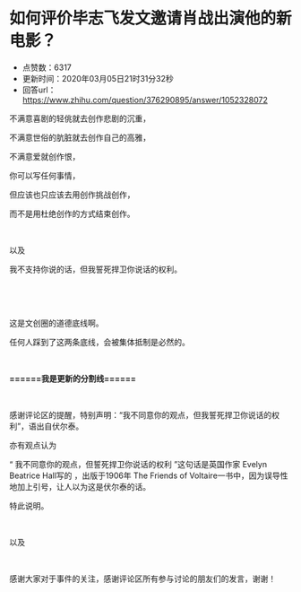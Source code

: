 # 如何评价毕志飞发文邀请肖战出演他的新电影？
- 点赞数：6317
- 更新时间：2020年03月05日21时31分32秒
- 回答url：https://www.zhihu.com/question/376290895/answer/1052328072
<body>
 <p data-pid="slnW2vVn">不满意喜剧的轻佻就去创作悲剧的沉重，</p>
 <p data-pid="z19um-0P">不满意世俗的肮脏就去创作自己的高雅，</p>
 <p data-pid="gzzVAjed">不满意爱就创作恨，</p>
 <p data-pid="TO25t100">你可以写任何事情，</p>
 <p data-pid="42WKvskU">但应该也只应该去用创作挑战创作，</p>
 <p data-pid="_t__mzQ0">而不是用杜绝创作的方式结束创作。</p>
 <p class="ztext-empty-paragraph"><br></p>
 <p data-pid="r1vFDXwz">以及</p>
 <p data-pid="N85qmvy-">我不支持你说的话，但我誓死捍卫你说话的权利。</p>
 <p class="ztext-empty-paragraph"><br></p>
 <p class="ztext-empty-paragraph"><br></p>
 <p data-pid="f584_NAG">这是文创圈的道德底线啊。</p>
 <p data-pid="ubsbx-OC">任何人踩到了这两条底线，会被集体抵制是必然的。</p>
 <p class="ztext-empty-paragraph"><br></p>
 <p data-pid="Xf6Ydho5"><b>======我是更新的分割线======</b></p>
 <p class="ztext-empty-paragraph"><br></p>
 <p data-pid="1eIlEPFm">感谢评论区的提醒，特别声明：“我不同意你的观点，但我誓死捍卫你说话的权利”，语出自伏尔泰。</p>
 <p data-pid="72ugPMM4">亦有观点认为</p>
 <p data-pid="XFKr1vLX">“ 我不同意你的观点，但誓死捍卫你说话的权利 ”这句话是英国作家 Evelyn Beatrice Hall写的 ，出版于1906年 The Friends of Voltaire一书中，因为误导性地加上引号，让人以为这是伏尔泰的话。</p>
 <p data-pid="GXP8EPS5">特此说明。</p>
 <p class="ztext-empty-paragraph"><br></p>
 <p data-pid="TxNgV1Cf">以及</p>
 <p class="ztext-empty-paragraph"><br></p>
 <p data-pid="GwsOJL8K">感谢大家对于事件的关注，感谢评论区所有参与讨论的朋友们的发言，谢谢！</p>
 <p></p>
</body>